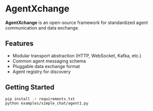 # AgentXchange

**AgentXchange** is an open-source framework for standardized agent communication and data exchange.

## Features
- Modular transport abstraction (HTTP, WebSocket, Kafka, etc.)
- Common agent messaging schema
- Pluggable data exchange format
- Agent registry for discovery

## Getting Started
```bash
pip install -r requirements.txt
python examples/simple_chat/agent1.py
```
